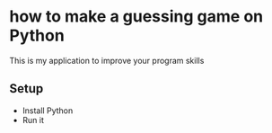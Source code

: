# how to make a guessing game on Python 
This is my application to improve your program skills
## Setup
* Install Python
* Run it
